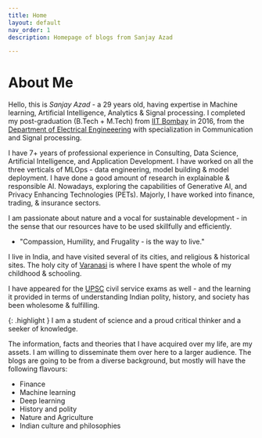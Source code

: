```yaml
---
title: Home
layout: default
nav_order: 1
description: Homepage of blogs from Sanjay Azad

---
```


# About Me 

Hello, this is *Sanjay Azad* - a 29 years old, having expertise in Machine learning, Artificial Intelligence, Analytics & Signal processing.
I completed my post-graduation (B.Tech + M.Tech) from [IIT Bombay] in 2016, from the [Department of Electrical Engineeering] with specialization in Communication and Signal processing.

I have 7+ years of professional experience in Consulting, Data Science, Artificial Intelligence, and Application Development. I have worked on all the three verticals of MLOps - data engineering, model building & model deployment. I have done a good amount of research in explainable & responsible AI. Nowadays, exploring the capabilities of Generative AI, and Privacy Enhancing Technologies (PETs). Majorly, I have worked into finance, trading, & insurance sectors.

I am passionate about nature and a vocal for sustainable development - in the sense that our resources have to be used skillfully and efficiently.
- "Compassion, Humility, and Frugality - is the way to live."

I live in India, and have visited several of its cities, and religious & historical sites. The holy city of [Varanasi] is where I have spent the whole of my childhood & schooling.

I have appeared for the [UPSC] civil service exams as well - and the learning it provided in terms of understanding Indian polity, history, and society has been wholesome & fulfilling.

{: .highlight }
I am a student of science and a proud critical thinker and a seeker of knowledge.

The information, facts and theories that I have acquired over my life, are my assets. I am willing to disseminate them over here to a larger audience. The blogs are going to be from a diverse background, but mostly will have the following flavours:

- Finance
- Machine learning
- Deep learning
- History and polity
- Nature and Agriculture
- Indian culture and philosophies


[IIT Bombay]: https://www.iitb.ac.in/
[Department of Electrical Engineeering]: https://www.ee.iitb.ac.in/
[Varanasi]: https://en.wikipedia.org/wiki/Varanasi
[UPSC]: https://upsc.gov.in/

